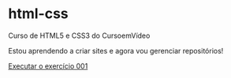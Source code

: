 # html-css
 Curso de HTML5 e CSS3 do CursoemVídeo

 Estou aprendendo a criar sites e agora vou gerenciar repositórios!

<a href="https://victor2212-code.github.io/html-css/exercicios/ex003/index.html">Executar o exercício 001</a>